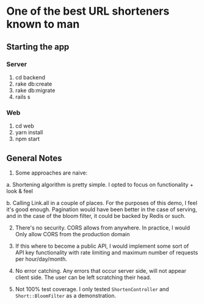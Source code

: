 # One of the best URL shorteners known to man

## Starting the app

### Server
1. cd backend
2. rake db:create
3. rake db:migrate
4. rails s

### Web
1. cd web
2. yarn install
3. npm start

## General Notes
1. Some approaches are naive:

  a. Shortening algorithm is pretty simple. I opted to focus on functionality + look & feel

  b. Calling Link.all in a couple of places. For the purposes of this demo, I feel it's good enough. Pagination would have been better in the case of serving, and in the case of the bloom filter, it could be backed by Redis or such.

2. There's no security. CORS allows from anywhere. In practice, I would Only allow CORS from the production domain

3. If this where to become a public API, I would implement some sort of API key functionality with rate limiting and maximum number of requests per hour/day/month.

4. No error catching. Any errors that occur server side, will not appear client side. The user can be left scratching their head.

5. Not 100% test coverage. I only tested `ShortenController` and `Short::BloomFilter` as a demonstration.